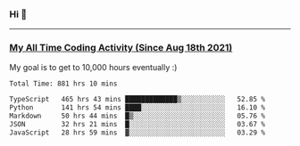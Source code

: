 ### Hi 🙂

---

### <a href="https://wakatime.com/@Eroxl">My All Time Coding Activity (Since Aug 18th 2021)</a>
My goal is to get to 10,000 hours eventually :)
<!--START_SECTION:waka-->

```txt
Total Time: 881 hrs 10 mins

TypeScript   465 hrs 43 mins █████████████▒░░░░░░░░░░░   52.85 %
Python       141 hrs 54 mins ████░░░░░░░░░░░░░░░░░░░░░   16.10 %
Markdown     50 hrs 44 mins  █▒░░░░░░░░░░░░░░░░░░░░░░░   05.76 %
JSON         32 hrs 21 mins  █░░░░░░░░░░░░░░░░░░░░░░░░   03.67 %
JavaScript   28 hrs 59 mins  ▓░░░░░░░░░░░░░░░░░░░░░░░░   03.29 %
```

<!--END_SECTION:waka-->
